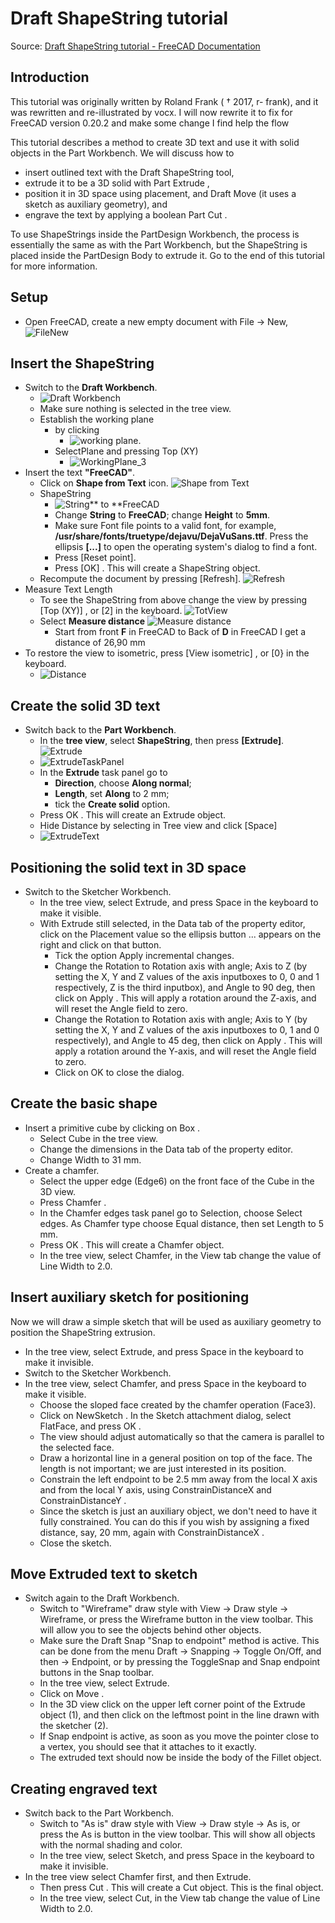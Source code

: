 # Draft ShapeString tutorial

Source: [Draft ShapeString tutorial - FreeCAD Documentation](https://wiki.freecad.org/Draft_ShapeString_tutorial)

## Introduction

This tutorial was originally written by Roland Frank ( † 2017, r-
frank), and it was rewritten and re-illustrated by vocx. I will now rewrite it to fix for FreeCAD version 0.20.2 and make some change I find help the flow

This tutorial describes a method to create 3D text and use it with
solid objects in the Part Workbench. We will discuss how to

* insert outlined text with the Draft ShapeString tool,
* extrude it to be a 3D solid with Part Extrude ,
* position it in 3D space using placement, and Draft Move (it uses a sketch as auxiliary geometry), and 
* engrave the text by applying a boolean Part Cut .

To use ShapeStrings inside the PartDesign Workbench, the process is essentially the same as with the Part Workbench, but the ShapeString is placed inside the PartDesign Body to extrude it. Go to the end of this tutorial for more information.

## Setup

* Open FreeCAD, create a new empty document with File → New, ![FileNew](./Image/FileNew.png) 

## Insert the ShapeString

* Switch to the **Draft Workbench**.
  * ![Draft Workbench](./Image/DraftWorkbench.png)
  * Make sure nothing is selected in the tree view.
  * Establish the working plane 
    * by clicking 
      * ![working plane](./Image/WorkingPlane_1.png). 
    * SelectPlane and pressing  Top (XY)
      * ![WorkingPlane_3](./Image/WorkingPlane_3.png)
* Insert the text **"FreeCAD"**.
  * Click on **Shape from Text** icon. ![Shape from Text](./Image/ShapeFromText.png)
  * ShapeString
    * ![String** to **FreeCAD](./Image/StringToFreeCAD.png)
    * Change **String** to **FreeCAD**; change **Height** to **5mm**.
    * Make sure Font file points to a valid font, for example, **/usr/share/fonts/truetype/dejavu/DejaVuSans.ttf**. Press the ellipsis **[...]** to open the operating system's dialog to find a font.
    * Press [Reset point].
    * Press [OK] . This will create a ShapeString object.
  * Recompute the document by pressing [Refresh]. ![Refresh](./Image/Refresh.png)
* Measure Text Length
  * To see the ShapeString from above change the view by pressing [Top (XY)] , or [2] in the keyboard. ![TotView](./Image/TopView.png)
  * Select **Measure distance** ![Measure distance](./Image/MeasureDistance.png)
    * Start from front **F** in FreeCAD to Back of **D** in FreeCAD I get a distance of 26,90 mm
* To restore the view to isometric, press [View isometric] , or [0} in the keyboard.
  * ![Distance](./Image/Distance.png)

## Create the solid 3D text

* Switch back to the **Part Workbench**.
  * In the **tree view**, select **ShapeString**, then press **[Extrude]**. ![Extrude](./Image/Extrude.png)
  * ![ExtrudeTaskPanel](./Image/ExtrudeTaskPanel.png)
  * In the **Extrude** task panel go to 
    * **Direction**, choose **Along normal**;
    * **Length**, set **Along** to 2 mm;
    * tick the **Create solid** option.
  * Press OK . This will create an Extrude object.
  * Hide Distance by selecting in Tree view and click [Space]
  * ![ExtrudeText](./Image/ExtrudeText.png)

## Positioning the solid text in 3D space

* Switch to the Sketcher Workbench.
  * In the tree view, select Extrude, and press Space in the keyboard to make it visible.
  * With Extrude still selected, in the Data tab of the property editor, click on the Placement value so the ellipsis button ... appears on the right and click on that button.
    * Tick the option Apply incremental changes.
    * Change the Rotation to Rotation axis with angle; Axis to Z (by setting the X, Y and Z values of the axis inputboxes to 0, 0 and 1 respectively, Z is the third inputbox), and Angle to 90 deg, then click on Apply . This will apply a rotation around the Z-axis, and will reset the Angle field to zero.
    * Change the Rotation to Rotation axis with angle; Axis to Y (by setting the X, Y and Z values of the axis inputboxes to 0, 1 and 0 respectively), and Angle to 45 deg, then click on Apply . This will apply a rotation around the Y-axis, and will reset the Angle field to zero.
    * Click on OK to close the dialog.

## Create the basic shape

* Insert a primitive cube by clicking on Box .
  * Select Cube in the tree view.
  * Change the dimensions in the Data tab of the property editor.
  * Change Width to 31 mm.
* Create a chamfer.
  * Select the upper edge (Edge6) on the front face of the Cube in the 3D view.
  * Press Chamfer .
  * In the Chamfer edges task panel go to Selection, choose Select edges. As Chamfer type choose Equal distance, then set Length to 5 mm.
  * Press OK . This will create a Chamfer object.
  * In the tree view, select Chamfer, in the View tab change the value of Line Width to 2.0.

## Insert auxiliary sketch for positioning

Now we will draw a simple sketch that will be used as auxiliary geometry to position the ShapeString extrusion.

* In the tree view, select Extrude, and press Space in the keyboard to make it invisible.
* Switch to the Sketcher Workbench.
* In the tree view, select Chamfer, and press Space in the keyboard to make it visible.
  * Choose the sloped face created by the chamfer operation (Face3).
  * Click on NewSketch . In the Sketch attachment dialog, select FlatFace, and press OK .
  * The view should adjust automatically so that the camera is parallel to the selected face.
  * Draw a horizontal line in a general position on top of the face. The length is not important; we are just interested in its position.
  * Constrain the left endpoint to be 2.5 mm away from the local X axis and from the local Y axis, using ConstrainDistanceX and ConstrainDistanceY .
  * Since the sketch is just an auxiliary object, we don't need to have it fully constrained. You can do this if you wish by assigning a fixed distance, say, 20 mm, again with ConstrainDistanceX .
  * Close the sketch.

## Move Extruded text to sketch

* Switch again to the Draft Workbench.
  * Switch to "Wireframe" draw style with View → Draw style → Wireframe, or press the Wireframe button in the view toolbar. This will allow you to see the objects behind other objects.
  * Make sure the Draft Snap "Snap to endpoint" method is active. This can be done from the menu Draft → Snapping → Toggle On/Off, and then → Endpoint, or by pressing the ToggleSnap and Snap endpoint buttons in the Snap toolbar.
  * In the tree view, select Extrude.
  * Click on Move .
  * In the 3D view click on the upper left corner point of the Extrude object (1), and then click on the leftmost point in the line drawn with the sketcher (2).
  * If Snap endpoint is active, as soon as you move the pointer close to a vertex, you should see that it attaches to it exactly.
  * The extruded text should now be inside the body of the Fillet object.

## Creating engraved text

* Switch back to the Part Workbench.
  * Switch to "As is" draw style with View → Draw style → As is, or press the As is button in the view toolbar. This will show all objects with the normal shading and color.
  * In the tree view, select Sketch, and press Space in the keyboard to make it invisible.
* In the tree view select Chamfer first, and then Extrude.
  * Then press Cut . This will create a Cut object. This is the final object.
  * In the tree view, select Cut, in the View tab change the value of Line Width to 2.0.